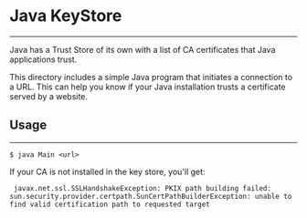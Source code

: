 # Java KeyStore
---

Java has a Trust Store of its own with a list of CA certificates that Java applications trust.

This directory includes a simple Java program that initiates a connection to a URL. This can help
you know if your Java installation trusts a certificate served by a website.

## Usage
---

```
$ java Main <url>
```

If your CA is not installed in the key store, you'll get:
```
 javax.net.ssl.SSLHandshakeException: PKIX path building failed: sun.security.provider.certpath.SunCertPathBuilderException: unable to find valid certification path to requested target
```

